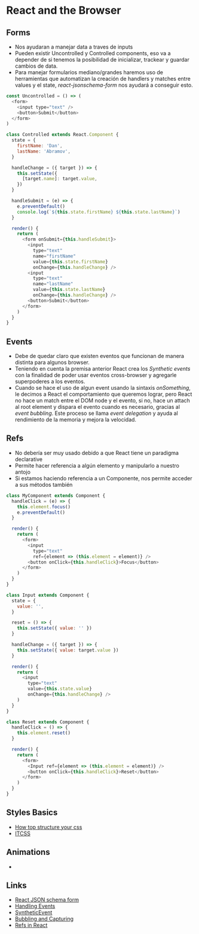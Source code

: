 # React and the Browser
## Forms
- Nos ayudaran a manejar data a traves de inputs
- Pueden existir Uncontrolled y Controlled components, eso va a depender de si tenemos la posibilidad de inicializar, trackear y guardar cambios de data.
- Para manejar formularios mediano/grandes haremos uso de herramientas que automatizan la creación de handlers y matches entre values y el state, *react-jsonschema-form* nos ayudará a conseguir esto.

```javascript
const Uncontrolled = () => (
  <form>
    <input type="text" />
    <button>Submit</button>
  </form>
)

class Controlled extends React.Component {
  state = {
    firstName: 'Dan',
    lastName: 'Abramov',
  }

  handleChange = ({ target }) => {
    this.setState({
      [target.name]: target.value,
    })
  }

  handleSubmit = (e) => {
    e.preventDefault()
    console.log(`${this.state.firstName} ${this.state.lastName}`)
  }

  render() {
    return (
      <form onSubmit={this.handleSubmit}>
        <input
          type="text"
          name="firstName"
          value={this.state.firstName}
          onChange={this.handleChange} />
        <input
          type="text"
          name="lastName"
          value={this.state.lastName}
          onChange={this.handleChange} />
        <button>Submit</button>
      </form>
    )
  }
}
```

## Events
- Debe de quedar claro que existen eventos que funcionan de manera distinta para algunos browser.
- Teniendo en cuenta la premisa anterior React crea los *Synthetic events* con la finalidad de poder usar eventos cross-browser y agregarle superpoderes a los eventos.
- Cuando se hace el uso de algun event usando la sintaxis *onSomething*, le decimos a React el comportamiento que queremos lograr, pero React no hace un match entre el DOM node y el evento, si no, hace un attach al root element y dispara el evento cuando es necesario, gracias al _event bubbling_. Este proceso se llama *event delegation* y ayuda al rendimiento de la memoria y mejora la velocidad.

## Refs
- No debería ser muy usado debido a que React tiene un paradigma declarative
- Permite hacer referencia a algún elemento y manipularlo a nuestro antojo
- Si estamos haciendo referencia a un Componente, nos permite acceder a sus métodos también

```javascript
class MyComponent extends Component {
  handleClick = (e) => {
    this.element.focus()
    e.preventDefault()
  }

  render() {
    return (
      <form>
        <input
          type="text"
          ref={element => (this.element = element)} />
        <button onClick={this.handleClick}>Focus</button>
      </form>
    )
  }
}
```

```javascript
class Input extends Component {
  state = {
    value: '',
  }

  reset = () => {
    this.setState({ value: '' })
  }

  handleChange = ({ target }) => {
    this.setState({ value: target.value })
  }

  render() {
    return (
      <input
        type="text"
        value={this.state.value}
        onChange={this.handleChange} /> 
    )
  }
}

class Reset extends Component {
  handleClick = () => {
    this.element.reset()
  }

  render() {
    return (
      <form>
        <Input ref={element => (this.element = element)} />
        <button onClick={this.handleClick}>Reset</button>
      </form>
    ) 
  }
}

```

## Styles Basics
- [How top structure your css](https://github.com/paulrrdiaz/how-to-structure-your-css)
- [ITCSS](https://www.arsys.es/blog/programacion/diseno-web/itcss-mejores-practicas-css/)

## Animations
- 

## Links
- [React JSON schema form](https://github.com/mozilla-services/react-jsonschema-form)
- [Handling Events](https://reactjs.org/docs/handling-events.html)
- [SyntheticEvent](https://reactjs.org/docs/events.html)
- [Bubbling and Capturing](https://javascript.info/bubbling-and-capturing)
- [Refs in React](https://hackernoon.com/refs-in-react-all-you-need-to-know-fb9c9e2aeb81)